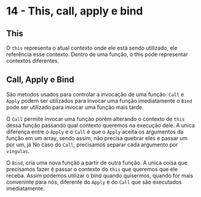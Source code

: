 # 14 - This, call, apply e bind

## This

O `this` representa o atual contexto onde ele está sendo utilizado,
ele referência esse contexto.
Dentro de uma função, o this pode representar contextos diferentes.

## Call, Apply e Bind

São metodos usados para controlar a invocação de uma função.
`Call` e `Apply` podem ser utilizados para invocar uma função imediatamente
o `Bind` pode ser utilizado para invocar uma função mais tarde.

O `Call` permite invocar uma função porém alterando o contexto de `this` dessa
função passando qual contexto queremos na execução dele.
A unica diferença entre o `Apply` e o `Call` é que o `Apply` aceita os argumentos
da função em um array, sendo assim, não precisa quebrar eles e passar um por um, já
No caso do `Call`, precisamos separar cada argumento por `vingulas`.

O `Bind`, cria uma nova função a partir de outra função. A unica coisa que precisamos
fazer é passar o contexto do `this` que queremos que ele receba. Assim podemos utilizar
o bind quando quisermos, quando for mais conveninte para nós, diferente do `Apply` e do
`Call` que são executados imediatamente.
